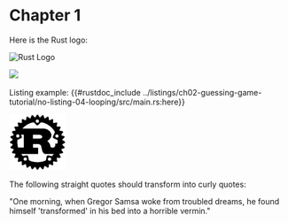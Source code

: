 # Chapter 1

Here is the Rust logo:

![Rust Logo](rust-logo.png)

<img src="img/ferris/does_not_compile.svg" class="ferris-explain">

Listing example:
{{#rustdoc_include ../listings/ch02-guessing-game-tutorial/no-listing-04-looping/src/main.rs:here}}

<img alt="Rust Logo in html" src="rust-logo.svg" class="center" style="width: 20%;" />



The following straight quotes should transform into curly quotes:

"One morning, when Gregor Samsa woke from troubled dreams, he found himself 'transformed' in his bed into a horrible vermin."

